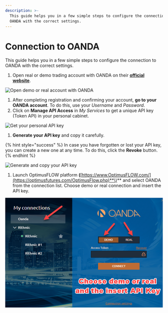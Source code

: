```yaml
---
description: >-
  This guide helps you in a few simple steps to configure the connection to
  OANDA with the correct settings.
---
```


# Connection to OANDA

This guide helps you in a few simple steps to configure the connection to OANDA with the correct settings.

1. Open real or demo trading account with OANDA on their [**official website**](https://www.oanda.com/).

![Open demo or real account with OANDA](../.gitbook/assets/open-an-account-with-oanda.png)

1. After completing registration and confirming your account, **go to your OANDA account**. To do this, use your _Username_ and _Password_.
2. Click on **Manage API Access** in _My Services_ to get a unique API key \(Token API\) in your personal cabinet.

![Get your personal API key](../.gitbook/assets/get-api-key.png)

1. **Generate your API key** and copy it carefully. 

{% hint style="success" %}
In case you have forgotten or lost your API key, you can create a new one at any time. To do this, click the **Revoke** button.
{% endhint %}

![Generate and copy your API key](../.gitbook/assets/copy-api-key.png)

1. Launch OptimusFLOW platform **\(**[https://www.OptimusFLOW.com/](https://optimusfutures.com/OptimusFlow.php)**\)** and select OANDA from the connection list. Choose demo or real connection and insert the API key.

![Connect to OANDA using your API Key.](../.gitbook/assets/image%20%283%29.png)

